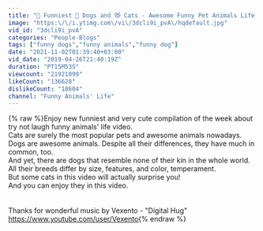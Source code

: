 ```yaml
---
title: "🤣 Funniest 🐶 Dogs and 😻 Cats - Awesome Funny Pet Animals Life Videos 😇"
image: "https:\/\/i.ytimg.com\/vi\/3dcli9i_pvA\/hqdefault.jpg"
vid_id: "3dcli9i_pvA"
categories: "People-Blogs"
tags: ["funny dogs","funny animals","funny dog"]
date: "2021-11-02T01:39:40+03:00"
vid_date: "2019-04-26T21:40:19Z"
duration: "PT15M53S"
viewcount: "21921099"
likeCount: "136628"
dislikeCount: "18604"
channel: "Funny Animals' Life"
---
```

{% raw %}Enjoy new funniest and very cute compilation of the week about try not laugh funny animals' life video.<br />Cats are surely the most popular pets and awesome animals nowadays.<br />Dogs are awesome animals. Despite all their differences, they have much in common, too. <br />And yet, there are dogs that resemble none of their kin in the whole world.<br />All their breeds differ by size, features, and color, temperament.  <br />But some cats in this video will actually surprise you!<br />And you can enjoy they in this video.<br /><br /><br />Thanks for wonderful music by Vexento - &quot;Digital Hug&quot;<br /><a rel="nofollow" target="blank" href="https://www.youtube.com/user/Vexento">https://www.youtube.com/user/Vexento</a>{% endraw %}
